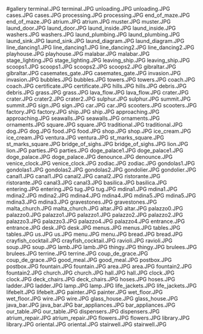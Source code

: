 #gallery
terminal.JPG	terminal.JPG
unloading.JPG	unloading.JPG
cases.JPG	cases.JPG
processing.JPG	processing.JPG
end_of_maze.JPG	end_of_maze.JPG
atrium.JPG	atrium.JPG
muster.JPG	muster.JPG
laund_door.JPG	laund_door.JPG
laund_inside.JPG	laund_inside.JPG
washers.JPG	washers.JPG
laund_plumbing.JPG	laund_plumbing.JPG
laund_sink.JPG	laund_sink.JPG
laund_diagram.JPG	laund_diagram.JPG
line_dancing1.JPG	line_dancing1.JPG
line_dancing2.JPG	line_dancing2.JPG
playhouse.JPG	playhouse.JPG
malabar.JPG	malabar.JPG
stage_lighting.JPG	stage_lighting.JPG
leaving_ship.JPG	leaving_ship.JPG
scoops1.JPG	scoops1.JPG
scoops2.JPG	scoops2.JPG
gibraltar.JPG	gibraltar.JPG
casemates_gate.JPG	casemates_gate.JPG
invasion.JPG	invasion.JPG
bubbles.JPG	bubbles.JPG
towers.JPG	towers.JPG
coach.JPG	coach.JPG
certificate.JPG	certificate.JPG
hills.JPG	hills.JPG
debris.JPG	debris.JPG
grass.JPG	grass.JPG
lava_flow.JPG	lava_flow.JPG
crater.JPG	crater.JPG
crater2.JPG	crater2.JPG
sulphur.JPG	sulphur.JPG
summit.JPG	summit.JPG
sign.JPG	sign.JPG
car.JPG	car.JPG
scooters.JPG	scooters.JPG
factory.JPG	factory.JPG
ship.JPG	ship.JPG
approaching.JPG	approaching.JPG
seawalls.JPG	seawalls.JPG
ornaments.JPG	ornaments.JPG
square.JPG	square.JPG
traditional.JPG	traditional.JPG
dog.JPG	dog.JPG
food.JPG	food.JPG
shop.JPG	shop.JPG
ice_cream.JPG	ice_cream.JPG
ventura.JPG	ventura.JPG
st_marks_square.JPG	st_marks_square.JPG
bridge_of_sighs.JPG	bridge_of_sighs.JPG
lion.JPG	lion.JPG
parties.JPG	parties.JPG
doge_palace1.JPG	doge_palace1.JPG
doge_palace.JPG	doge_palace.JPG
denounce.JPG	denounce.JPG
venice_clock.JPG	venice_clock.JPG
zodiac.JPG	zodiac.JPG
gondolas1.JPG	gondolas1.JPG
gondolas2.JPG	gondolas2.JPG
gondolier.JPG	gondolier.JPG
canal1.JPG	canal1.JPG
canal2.JPG	canal2.JPG
ristorante.JPG	ristorante.JPG
canal3.JPG	canal3.JPG
basilica.JPG	basilica.JPG
entering.JPG	entering.JPG
tug.JPG	tug.JPG
mdina1.JPG	mdina1.JPG
mdina2.JPG	mdina2.JPG
mdina4.JPG	mdina4.JPG
mdina5.JPG	mdina5.JPG
mdina3.JPG	mdina3.JPG
gravestones.JPG	gravestones.JPG
malta_church.JPG	malta_church.JPG
altar.JPG	altar.JPG
palazzo0.JPG	palazzo0.JPG
palazzo1.JPG	palazzo1.JPG
palazzo2.JPG	palazzo2.JPG
palazzo3.JPG	palazzo3.JPG
palazzo4.JPG	palazzo4.JPG
entrance.JPG	entrance.JPG
desk.JPG	desk.JPG
menus.JPG	menus.JPG
tables.JPG	tables.JPG
us.JPG	us.JPG
menu.JPG	menu.JPG
bread.JPG	bread.JPG
crayfish_cocktail.JPG	crayfish_cocktail.JPG
ravioli.JPG	ravioli.JPG
soup.JPG	soup.JPG
lamb.JPG	lamb.JPG
thingy.JPG	thingy.JPG
brulees.JPG	brulees.JPG
terrine.JPG	terrine.JPG
coup_de_grace.JPG	coup_de_grace.JPG
good_meal.JPG	good_meal.JPG
postbox.JPG	postbox.JPG
fountain.JPG	fountain.JPG
area.JPG	area.JPG
fountain2.JPG	fountain2.JPG
church.JPG	church.JPG
hall.JPG	hall.JPG
clock.JPG	clock.JPG
deck_chairs.JPG	deck_chairs.JPG
hoses.JPG	hoses.JPG
ladder.JPG	ladder.JPG
lamp.JPG	lamp.JPG
life_jackets.JPG	life_jackets.JPG
lifebelt.JPG	lifebelt.JPG
painter.JPG	painter.JPG
wet_floor.JPG	wet_floor.JPG
wire.JPG	wire.JPG
glass_house.JPG	glass_house.JPG
java_bar.JPG	java_bar.JPG
bar_appliances.JPG	bar_appliances.JPG
our_table.JPG	our_table.JPG
dispensers.JPG	dispensers.JPG
atrium_repair.JPG	atrium_repair.JPG
flowers.JPG	flowers.JPG
library.JPG	library.JPG
oriental.JPG	oriental.JPG
stairwell.JPG	stairwell.JPG

